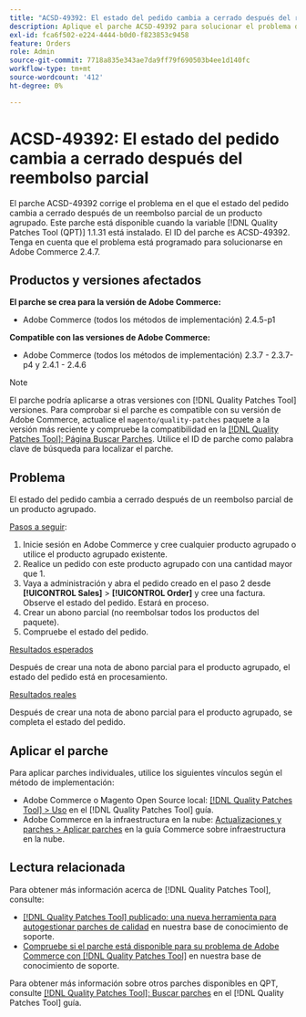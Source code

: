 ```yaml
---
title: "ACSD-49392: El estado del pedido cambia a cerrado después del reembolso parcial"
description: Aplique el parche ACSD-49392 para solucionar el problema de Adobe Commerce en el que el estado del pedido cambia a cerrado después de un reembolso parcial de un producto agrupado.
exl-id: fca6f502-e224-4444-b0d0-f823853c9458
feature: Orders
role: Admin
source-git-commit: 7718a835e343ae7da9ff79f690503b4ee1d140fc
workflow-type: tm+mt
source-wordcount: '412'
ht-degree: 0%

---
```


# ACSD-49392: El estado del pedido cambia a cerrado después del reembolso parcial

El parche ACSD-49392 corrige el problema en el que el estado del pedido cambia a cerrado después de un reembolso parcial de un producto agrupado. Este parche está disponible cuando la variable [!DNL Quality Patches Tool (QPT)] 1.1.31 está instalado. El ID del parche es ACSD-49392. Tenga en cuenta que el problema está programado para solucionarse en Adobe Commerce 2.4.7.

## Productos y versiones afectados

**El parche se crea para la versión de Adobe Commerce:**

* Adobe Commerce (todos los métodos de implementación) 2.4.5-p1

**Compatible con las versiones de Adobe Commerce:**

* Adobe Commerce (todos los métodos de implementación) 2.3.7 - 2.3.7-p4 y 2.4.1 - 2.4.6

>[!NOTE]
>
>El parche podría aplicarse a otras versiones con [!DNL Quality Patches Tool] versiones. Para comprobar si el parche es compatible con su versión de Adobe Commerce, actualice el `magento/quality-patches` paquete a la versión más reciente y compruebe la compatibilidad en la [[!DNL Quality Patches Tool]: Página Buscar Parches](https://experienceleague.adobe.com/tools/commerce-quality-patches/index.html). Utilice el ID de parche como palabra clave de búsqueda para localizar el parche.

## Problema

El estado del pedido cambia a cerrado después de un reembolso parcial de un producto agrupado.

<u>Pasos a seguir</u>:

1. Inicie sesión en Adobe Commerce y cree cualquier producto agrupado o utilice el producto agrupado existente.
1. Realice un pedido con este producto agrupado con una cantidad mayor que 1.
1. Vaya a administración y abra el pedido creado en el paso 2 desde **[!UICONTROL Sales]** > **[!UICONTROL Order]** y cree una factura. Observe el estado del pedido. Estará en proceso.
1. Crear un abono parcial (no reembolsar todos los productos del paquete).
1. Compruebe el estado del pedido.

<u>Resultados esperados</u>

Después de crear una nota de abono parcial para el producto agrupado, el estado del pedido está en procesamiento.

<u>Resultados reales</u>

Después de crear una nota de abono parcial para el producto agrupado, se completa el estado del pedido.

## Aplicar el parche

Para aplicar parches individuales, utilice los siguientes vínculos según el método de implementación:

* Adobe Commerce o Magento Open Source local: [[!DNL Quality Patches Tool] > Uso](https://experienceleague.adobe.com/docs/commerce-operations/tools/quality-patches-tool/usage.html) en el [!DNL Quality Patches Tool] guía.
* Adobe Commerce en la infraestructura en la nube: [Actualizaciones y parches > Aplicar parches](https://experienceleague.adobe.com/docs/commerce-cloud-service/user-guide/develop/upgrade/apply-patches.html) en la guía Commerce sobre infraestructura en la nube.

## Lectura relacionada

Para obtener más información acerca de [!DNL Quality Patches Tool], consulte:

* [[!DNL Quality Patches Tool] publicado: una nueva herramienta para autogestionar parches de calidad](/help/announcements/adobe-commerce-announcements/magento-quality-patches-released-new-tool-to-self-serve-quality-patches.md) en nuestra base de conocimiento de soporte.
* [Compruebe si el parche está disponible para su problema de Adobe Commerce con [!DNL Quality Patches Tool]](/help/support-tools/patches-available-in-qpt-tool/check-patch-for-magento-issue-with-magento-quality-patches.md) en nuestra base de conocimiento de soporte.

Para obtener más información sobre otros parches disponibles en QPT, consulte [[!DNL Quality Patches Tool]: Buscar parches](https://experienceleague.adobe.com/tools/commerce-quality-patches/index.html) en el [!DNL Quality Patches Tool] guía.

